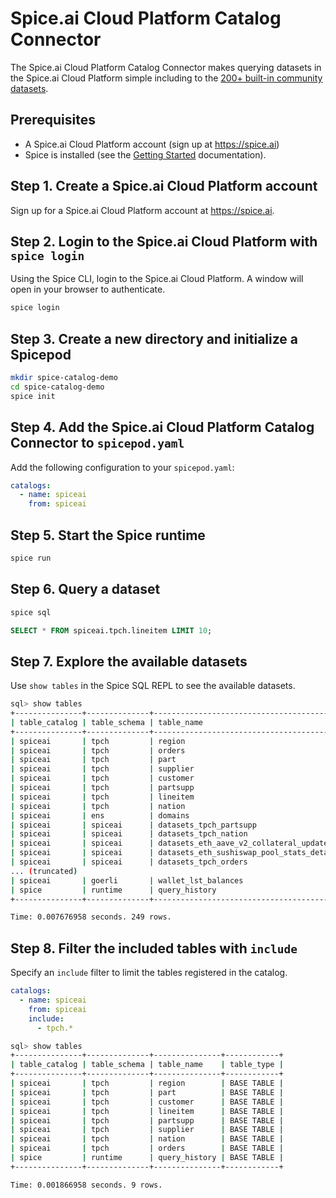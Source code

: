 # Spice.ai Cloud Platform Catalog Connector

The Spice.ai Cloud Platform Catalog Connector makes querying datasets in the Spice.ai Cloud Platform simple including to the [200+ built-in community datasets](https://docs.spice.ai/building-blocks/datasets).

## Prerequisites

- A Spice.ai Cloud Platform account (sign up at https://spice.ai)
- Spice is installed (see the [Getting Started](https://docs.spiceai.org/getting-started) documentation).

## Step 1. Create a Spice.ai Cloud Platform account

Sign up for a Spice.ai Cloud Platform account at https://spice.ai.

## Step 2. Login to the Spice.ai Cloud Platform with `spice login`

Using the Spice CLI, login to the Spice.ai Cloud Platform. A window will open in your browser to authenticate.

```bash
spice login
```

## Step 3. Create a new directory and initialize a Spicepod

```bash
mkdir spice-catalog-demo
cd spice-catalog-demo
spice init
```

## Step 4. Add the Spice.ai Cloud Platform Catalog Connector to `spicepod.yaml`

Add the following configuration to your `spicepod.yaml`:

```yaml
catalogs:
  - name: spiceai
    from: spiceai
```

## Step 5. Start the Spice runtime

```bash
spice run
```

## Step 6. Query a dataset

```bash
spice sql
```

```sql
SELECT * FROM spiceai.tpch.lineitem LIMIT 10;
```

## Step 7. Explore the available datasets

Use `show tables` in the Spice SQL REPL to see the available datasets.

```bash
sql> show tables
+---------------+--------------+----------------------------------------------------------------+------------+
| table_catalog | table_schema | table_name                                                     | table_type |
+---------------+--------------+----------------------------------------------------------------+------------+
| spiceai       | tpch         | region                                                         | BASE TABLE |
| spiceai       | tpch         | orders                                                         | BASE TABLE |
| spiceai       | tpch         | part                                                           | BASE TABLE |
| spiceai       | tpch         | supplier                                                       | BASE TABLE |
| spiceai       | tpch         | customer                                                       | BASE TABLE |
| spiceai       | tpch         | partsupp                                                       | BASE TABLE |
| spiceai       | tpch         | lineitem                                                       | BASE TABLE |
| spiceai       | tpch         | nation                                                         | BASE TABLE |
| spiceai       | ens          | domains                                                        | BASE TABLE |
| spiceai       | spiceai      | datasets_tpch_partsupp                                         | BASE TABLE |
| spiceai       | spiceai      | datasets_tpch_nation                                           | BASE TABLE |
| spiceai       | spiceai      | datasets_eth_aave_v2_collateral_updates                        | BASE TABLE |
| spiceai       | spiceai      | datasets_eth_sushiswap_pool_stats_detailed                     | BASE TABLE |
| spiceai       | spiceai      | datasets_tpch_orders                                           | BASE TABLE |
... (truncated)
| spiceai       | goerli       | wallet_lst_balances                                            | BASE TABLE |
| spice         | runtime      | query_history                                                  | BASE TABLE |
+---------------+--------------+----------------------------------------------------------------+------------+

Time: 0.007676958 seconds. 249 rows.
```

## Step 8. Filter the included tables with `include`

Specify an `include` filter to limit the tables registered in the catalog.

```yaml
catalogs:
  - name: spiceai
    from: spiceai
    include:
      - tpch.*
```

```bash
sql> show tables
+---------------+--------------+---------------+------------+
| table_catalog | table_schema | table_name    | table_type |
+---------------+--------------+---------------+------------+
| spiceai       | tpch         | region        | BASE TABLE |
| spiceai       | tpch         | part          | BASE TABLE |
| spiceai       | tpch         | customer      | BASE TABLE |
| spiceai       | tpch         | lineitem      | BASE TABLE |
| spiceai       | tpch         | partsupp      | BASE TABLE |
| spiceai       | tpch         | supplier      | BASE TABLE |
| spiceai       | tpch         | nation        | BASE TABLE |
| spiceai       | tpch         | orders        | BASE TABLE |
| spice         | runtime      | query_history | BASE TABLE |
+---------------+--------------+---------------+------------+

Time: 0.001866958 seconds. 9 rows.
```